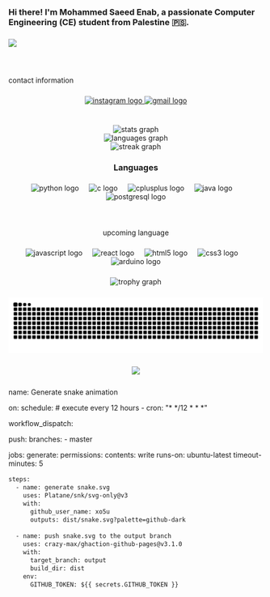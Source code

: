 <h3 align="left">Hi there! I'm Mohammed Saeed Enab, a passionate Computer Engineering (CE) student from Palestine 🇵🇸.</h3>

###

<div align="left">
  <img height="150" src="https://i.giphy.com/bGgsc5mWoryfgKBx1u.webp"  />
</div>

###

<br clear="both">

<p align="left">contact information</p>

###

<div align="center">
  <a href="https://www.instagram.com/xo5u" target="_blank">
    <img src="https://raw.githubusercontent.com/maurodesouza/profile-readme-generator/master/src/assets/icons/social/instagram/default.svg" width="52" height="40" alt="instagram logo"  />
  </a>
  <a href="mailto:saeedeanb87@gmail.com" target="_blank">
    <img src="https://raw.githubusercontent.com/maurodesouza/profile-readme-generator/master/src/assets/icons/social/gmail/default.svg" width="52" height="40" alt="gmail logo"  />
  </a>
</div>

###

<br clear="both">

<div align="center">
  <img src="https://github-readme-stats.vercel.app/api?username=xo5u&hide_title=false&hide_rank=false&show_icons=true&include_all_commits=true&count_private=true&disable_animations=false&theme=radical&locale=en&hide_border=false&order=1" height="120" alt="stats graph" /> <br>
  <img src="https://github-readme-stats.vercel.app/api/top-langs?username=xo5u&locale=en&hide_title=false&layout=compact&card_width=320&langs_count=2&theme=radical&hide_border=false&order=2" height="120" alt="languages graph" /> <br>
  <img src="https://streak-stats.demolab.com?user=xo5u&locale=en&mode=daily&theme=radical&hide_border=true&border_radius=8&order=3" height="120" alt="streak graph"  />
</div>

###

<h3 align="center">Languages</h3>

###

<div align="center">
  <img src="https://cdn.jsdelivr.net/gh/devicons/devicon/icons/python/python-original.svg" height="40" alt="python logo"  />
  <img width="12" />
  <img src="https://cdn.jsdelivr.net/gh/devicons/devicon/icons/c/c-original.svg" height="40" alt="c logo"  />
  <img width="12" />
  <img src="https://cdn.jsdelivr.net/gh/devicons/devicon/icons/cplusplus/cplusplus-original.svg" height="40" alt="cplusplus logo"  />
  <img width="12" />
  <img src="https://cdn.jsdelivr.net/gh/devicons/devicon/icons/java/java-original.svg" height="40" alt="java logo"  />
  <img width="12" />
  <img src="https://cdn.jsdelivr.net/gh/devicons/devicon/icons/postgresql/postgresql-original.svg" height="40" alt="postgresql logo"  />
</div>

###

<br clear="both">

<p align="center">upcoming language</p>

###

<div align="center">
  <img src="https://cdn.jsdelivr.net/gh/devicons/devicon/icons/javascript/javascript-original.svg" height="40" alt="javascript logo"  />
  <img width="12" />
  <img src="https://cdn.jsdelivr.net/gh/devicons/devicon/icons/react/react-original.svg" height="40" alt="react logo"  />
  <img width="12" />
  <img src="https://cdn.jsdelivr.net/gh/devicons/devicon/icons/html5/html5-original.svg" height="40" alt="html5 logo"  />
  <img width="12" />
  <img src="https://cdn.jsdelivr.net/gh/devicons/devicon/icons/css3/css3-original.svg" height="40" alt="css3 logo"  />
  <img width="12" />
  <img src="https://cdn.jsdelivr.net/gh/devicons/devicon/icons/arduino/arduino-original.svg" height="40" alt="arduino logo"  />
</div>

###

<div align="center">
  <img src="https://github-profile-trophy.vercel.app?username=xo5u&theme=gruvbox&column=-1&row=2&margin-w=2&margin-h=12&no-bg=true&no-frame=true&order=4" height="150" alt="trophy graph"  />
</div>

###

<img src="https://raw.githubusercontent.com/xo5u/xo5u/output/snake.svg" alt="Snake animation" />

###

<div align="center">
  <img src="https://profile-counter.glitch.me/xo5u/count.svg?"  />
</div>

###

name: Generate snake animation

on:
  schedule: # execute every 12 hours
    - cron: "* */12 * * *"

  workflow_dispatch:

  push:
    branches:
    - master

jobs:
  generate:
    permissions:
      contents: write
    runs-on: ubuntu-latest
    timeout-minutes: 5

    steps:
      - name: generate snake.svg
        uses: Platane/snk/svg-only@v3
        with:
          github_user_name: xo5u
          outputs: dist/snake.svg?palette=github-dark

      - name: push snake.svg to the output branch
        uses: crazy-max/ghaction-github-pages@v3.1.0
        with:
          target_branch: output
          build_dir: dist
        env:
          GITHUB_TOKEN: ${{ secrets.GITHUB_TOKEN }}
